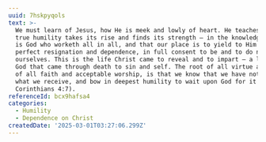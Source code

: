 ```yaml
---
uuid: 7hskpyqols
text: >-
  We must learn of Jesus, how He is meek and lowly of heart. He teaches us where
  true humility takes its rise and finds its strength — in the knowledge that it
  is God who worketh all in all, and that our place is to yield to Him in
  perfect resignation and dependence, in full consent to be and to do nothing of
  ourselves. This is the life Christ came to reveal and to impart — a life to
  God that came through death to sin and self. The root of all virtue and grace,
  of all faith and acceptable worship, is that we know that we have nothing but
  what we receive, and bow in deepest humility to wait upon God for it (1
  Corinthians 4:7).
referenceId: bcx9hafsa4
categories:
  - Humility
  - Dependence on Christ
createdDate: '2025-03-01T03:27:06.299Z'
---
```


